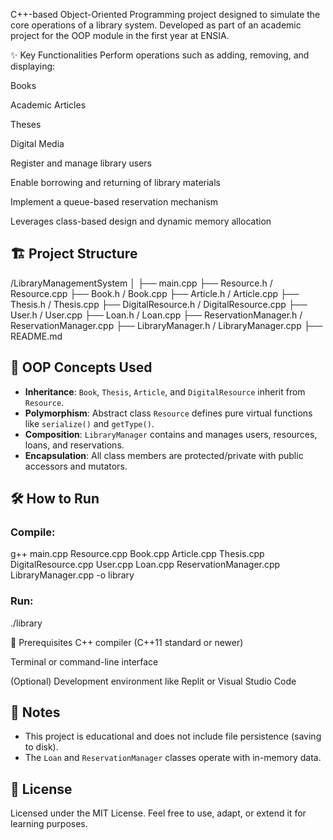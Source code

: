  C++-based Object-Oriented Programming project designed to simulate the core operations of a library system. Developed as part of an academic project for the OOP module in the first year at ENSIA.

✨ Key Functionalities
Perform operations such as adding, removing, and displaying:

Books

Academic Articles

Theses

Digital Media

Register and manage library users

Enable borrowing and returning of library materials

Implement a queue-based reservation mechanism

Leverages class-based design and dynamic memory allocation

## 🏗️ Project Structure



/LibraryManagementSystem
│
├── main.cpp
├── Resource.h / Resource.cpp
├── Book.h / Book.cpp
├── Article.h / Article.cpp
├── Thesis.h / Thesis.cpp
├── DigitalResource.h / DigitalResource.cpp
├── User.h / User.cpp
├── Loan.h / Loan.cpp
├── ReservationManager.h / ReservationManager.cpp
├── LibraryManager.h / LibraryManager.cpp
├── README.md



## 🧠 OOP Concepts Used

- **Inheritance**: `Book`, `Thesis`, `Article`, and `DigitalResource` inherit from `Resource`.
- **Polymorphism**: Abstract class `Resource` defines pure virtual functions like `serialize()` and `getType()`.
- **Composition**: `LibraryManager` contains and manages users, resources, loans, and reservations.
- **Encapsulation**: All class members are protected/private with public accessors and mutators.

## 🛠️ How to Run

### Compile:
g++ main.cpp Resource.cpp Book.cpp Article.cpp Thesis.cpp DigitalResource.cpp User.cpp Loan.cpp ReservationManager.cpp LibraryManager.cpp -o library


### Run:
./library

🔧 Prerequisites
C++ compiler (C++11 standard or newer)

Terminal or command-line interface

(Optional) Development environment like Replit or Visual Studio Code

## 📌 Notes

* This project is educational and does not include file persistence (saving to disk).
* The `Loan` and `ReservationManager` classes operate with in-memory data.

## 📄 License
Licensed under the MIT License. Feel free to use, adapt, or extend it for learning purposes.



